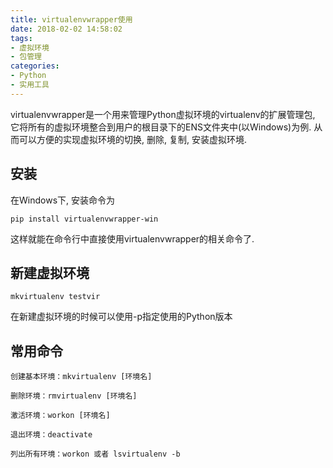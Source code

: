 ```yaml
---
title: virtualenvwrapper使用
date: 2018-02-02 14:58:02
tags:
- 虚拟环境
- 包管理
categories:
- Python
- 实用工具
---
```


virtualenvwrapper是一个用来管理Python虚拟环境的virtualenv的扩展管理包, 它将所有的虚拟环境整合到用户的根目录下的ENS文件夹中(以Windows)为例. 从而可以方便的实现虚拟环境的切换, 删除, 复制, 安装虚拟环境.

## 安装
在Windows下, 安装命令为
```
pip install virtualenvwrapper-win
```

这样就能在命令行中直接使用virtualenvwrapper的相关命令了.

## 新建虚拟环境
```
mkvirtualenv testvir
```

在新建虚拟环境的时候可以使用-p指定使用的Python版本

## 常用命令
```
创建基本环境：mkvirtualenv [环境名]

删除环境：rmvirtualenv [环境名]

激活环境：workon [环境名]

退出环境：deactivate

列出所有环境：workon 或者 lsvirtualenv -b
```
